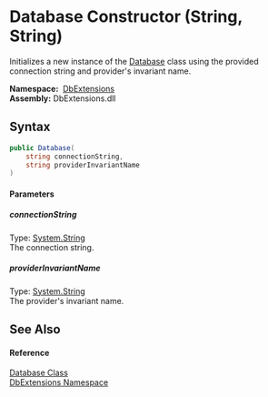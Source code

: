 Database Constructor (String, String)
=====================================
Initializes a new instance of the [Database][1] class using the provided connection string and provider's invariant name.

  **Namespace:**  [DbExtensions][2]  
  **Assembly:** DbExtensions.dll

Syntax
------

```csharp
public Database(
	string connectionString,
	string providerInvariantName
)
```

#### Parameters

##### *connectionString*
Type: [System.String][3]  
The connection string.

##### *providerInvariantName*
Type: [System.String][3]  
The provider's invariant name.


See Also
--------

#### Reference
[Database Class][1]  
[DbExtensions Namespace][2]  

[1]: README.md
[2]: ../README.md
[3]: https://docs.microsoft.com/dotnet/api/system.string